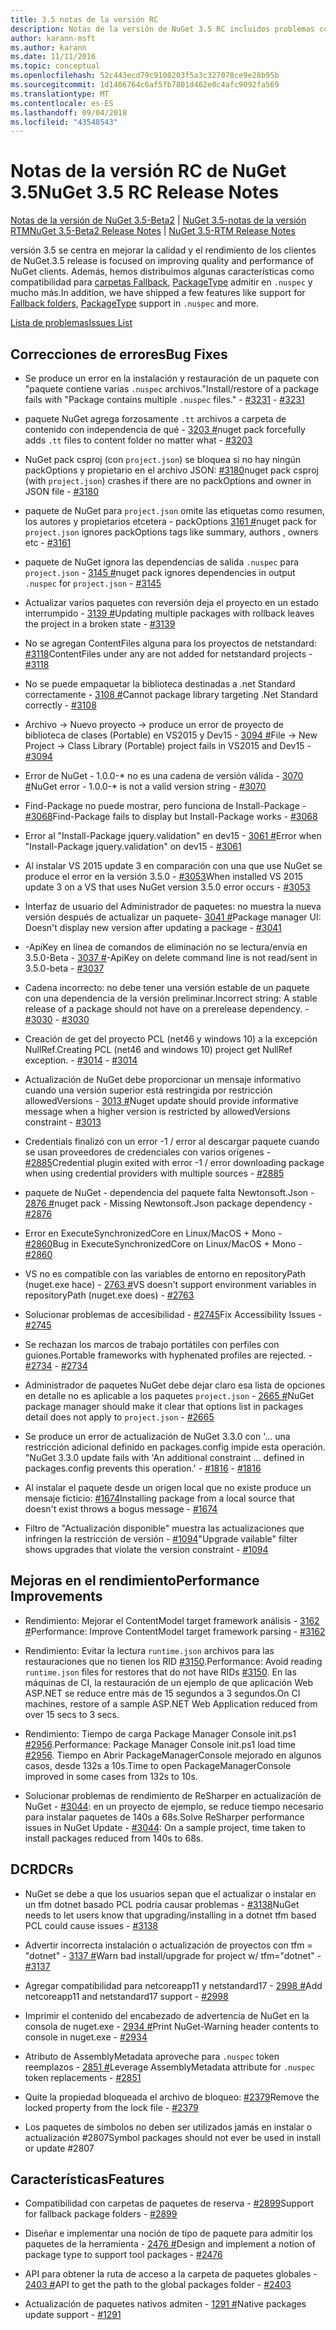 ```yaml
---
title: 3.5 notas de la versión RC
description: Notas de la versión de NuGet 3.5 RC incluidos problemas conocidos, correcciones de errores, características agregadas y dcr.
author: karann-msft
ms.author: karann
ms.date: 11/11/2016
ms.topic: conceptual
ms.openlocfilehash: 52c443ecd79c9108203f5a3c327078ce9e28b95b
ms.sourcegitcommit: 1d1406764c6af5fb7801d462e0c4afc9092fa569
ms.translationtype: MT
ms.contentlocale: es-ES
ms.lasthandoff: 09/04/2018
ms.locfileid: "43548543"
---
```

# <a name="nuget-35-rc-release-notes"></a><span data-ttu-id="77757-103">Notas de la versión RC de NuGet 3.5</span><span class="sxs-lookup"><span data-stu-id="77757-103">NuGet 3.5 RC Release Notes</span></span>

<span data-ttu-id="77757-104">[Notas de la versión de NuGet 3.5-Beta2](../release-notes/nuget-3.5-Beta2.md) | [NuGet 3.5-notas de la versión RTM](../release-notes/nuget-3.5-RTM.md)</span><span class="sxs-lookup"><span data-stu-id="77757-104">[NuGet 3.5-Beta2 Release Notes](../release-notes/nuget-3.5-Beta2.md) | [NuGet 3.5-RTM Release Notes](../release-notes/nuget-3.5-RTM.md)</span></span>

<span data-ttu-id="77757-105">versión 3.5 se centra en mejorar la calidad y el rendimiento de los clientes de NuGet.</span><span class="sxs-lookup"><span data-stu-id="77757-105">3.5 release is focused on improving quality and performance of NuGet clients.</span></span> <span data-ttu-id="77757-106">Además, hemos distribuimos algunas características como compatibilidad para [carpetas Fallback](https://github.com/NuGet/Home/issues/2899), [PackageType](https://github.com/NuGet/Home/issues/2476) admitir en `.nuspec` y mucho más.</span><span class="sxs-lookup"><span data-stu-id="77757-106">In addition, we have shipped a few features like support for [Fallback folders](https://github.com/NuGet/Home/issues/2899), [PackageType](https://github.com/NuGet/Home/issues/2476) support in `.nuspec` and more.</span></span>

[<span data-ttu-id="77757-107">Lista de problemas</span><span class="sxs-lookup"><span data-stu-id="77757-107">Issues List</span></span>](https://github.com/NuGet/Home/issues?q=is%3Aissue+is%3Aclosed+milestone%3A%223.5%20RC")

## <a name="bug-fixes"></a><span data-ttu-id="77757-108">Correcciones de errores</span><span class="sxs-lookup"><span data-stu-id="77757-108">Bug Fixes</span></span>

* <span data-ttu-id="77757-109">Se produce un error en la instalación y restauración de un paquete con "paquete contiene varias `.nuspec` archivos."</span><span class="sxs-lookup"><span data-stu-id="77757-109">Install/restore of a package fails with "Package contains multiple `.nuspec` files."</span></span><span data-ttu-id="77757-110"> - [#3231](https://github.com/NuGet/Home/issues/3231)</span><span class="sxs-lookup"><span data-stu-id="77757-110"> - [#3231](https://github.com/NuGet/Home/issues/3231)</span></span>

* <span data-ttu-id="77757-111">paquete NuGet agrega forzosamente `.tt` archivos a carpeta de contenido con independencia de qué - [3203 #](https://github.com/NuGet/Home/issues/3203)</span><span class="sxs-lookup"><span data-stu-id="77757-111">nuget pack forcefully adds `.tt` files to content folder no matter what - [#3203](https://github.com/NuGet/Home/issues/3203)</span></span>

* <span data-ttu-id="77757-112">NuGet pack csproj (con `project.json`) se bloquea si no hay ningún packOptions y propietario en el archivo JSON: [#3180](https://github.com/NuGet/Home/issues/3180)</span><span class="sxs-lookup"><span data-stu-id="77757-112">nuget pack csproj (with `project.json`) crashes if there are no packOptions and owner in JSON file - [#3180](https://github.com/NuGet/Home/issues/3180)</span></span>

* <span data-ttu-id="77757-113">paquete de NuGet para `project.json` omite las etiquetas como resumen, los autores y propietarios etcetera - packOptions [3161 #](https://github.com/NuGet/Home/issues/3161)</span><span class="sxs-lookup"><span data-stu-id="77757-113">nuget pack for `project.json` ignores packOptions tags like summary, authors , owners etc - [#3161](https://github.com/NuGet/Home/issues/3161)</span></span>

* <span data-ttu-id="77757-114">paquete de NuGet ignora las dependencias de salida `.nuspec` para `project.json`  -  [3145 #](https://github.com/NuGet/Home/issues/3145)</span><span class="sxs-lookup"><span data-stu-id="77757-114">nuget pack ignores dependencies in output `.nuspec` for `project.json` - [#3145](https://github.com/NuGet/Home/issues/3145)</span></span>

* <span data-ttu-id="77757-115">Actualizar varios paquetes con reversión deja el proyecto en un estado interrumpido - [3139 #](https://github.com/NuGet/Home/issues/3139)</span><span class="sxs-lookup"><span data-stu-id="77757-115">Updating multiple packages with rollback leaves the project in a broken state - [#3139](https://github.com/NuGet/Home/issues/3139)</span></span>

* <span data-ttu-id="77757-116">No se agregan ContentFiles alguna para los proyectos de netstandard: [#3118](https://github.com/NuGet/Home/issues/3118)</span><span class="sxs-lookup"><span data-stu-id="77757-116">ContentFiles under any are not added for netstandard projects - [#3118](https://github.com/NuGet/Home/issues/3118)</span></span>

* <span data-ttu-id="77757-117">No se puede empaquetar la biblioteca destinadas a .net Standard correctamente - [3108 #](https://github.com/NuGet/Home/issues/3108)</span><span class="sxs-lookup"><span data-stu-id="77757-117">Cannot package library targeting .Net Standard correctly - [#3108](https://github.com/NuGet/Home/issues/3108)</span></span>

* <span data-ttu-id="77757-118">Archivo -> Nuevo proyecto -> produce un error de proyecto de biblioteca de clases (Portable) en VS2015 y Dev15 - [3094 #](https://github.com/NuGet/Home/issues/3094)</span><span class="sxs-lookup"><span data-stu-id="77757-118">File -> New Project -> Class Library (Portable) project fails in VS2015 and Dev15 - [#3094](https://github.com/NuGet/Home/issues/3094)</span></span>

* <span data-ttu-id="77757-119">Error de NuGet - 1.0.0-\* no es una cadena de versión válida - [3070 #](https://github.com/NuGet/Home/issues/3070)</span><span class="sxs-lookup"><span data-stu-id="77757-119">NuGet error - 1.0.0-\* is not a valid version string - [#3070](https://github.com/NuGet/Home/issues/3070)</span></span>

* <span data-ttu-id="77757-120">Find-Package no puede mostrar, pero funciona de Install-Package - [#3068](https://github.com/NuGet/Home/issues/3068)</span><span class="sxs-lookup"><span data-stu-id="77757-120">Find-Package fails to display but Install-Package works - [#3068](https://github.com/NuGet/Home/issues/3068)</span></span>

* <span data-ttu-id="77757-121">Error al "Install-Package jquery.validation" en dev15 - [3061 #](https://github.com/NuGet/Home/issues/3061)</span><span class="sxs-lookup"><span data-stu-id="77757-121">Error when "Install-Package jquery.validation" on dev15 - [#3061](https://github.com/NuGet/Home/issues/3061)</span></span>

* <span data-ttu-id="77757-122">Al instalar VS 2015 update 3 en comparación con una que use NuGet se produce el error en la versión 3.5.0 - [#3053](https://github.com/NuGet/Home/issues/3053)</span><span class="sxs-lookup"><span data-stu-id="77757-122">When installed VS 2015 update 3 on a VS that uses NuGet version 3.5.0 error occurs - [#3053](https://github.com/NuGet/Home/issues/3053)</span></span>

* <span data-ttu-id="77757-123">Interfaz de usuario del Administrador de paquetes: no muestra la nueva versión después de actualizar un paquete- [3041 #](https://github.com/NuGet/Home/issues/3041)</span><span class="sxs-lookup"><span data-stu-id="77757-123">Package manager UI: Doesn't display new version after updating a package - [#3041](https://github.com/NuGet/Home/issues/3041)</span></span>

* <span data-ttu-id="77757-124">-ApiKey en línea de comandos de eliminación no se lectura/envía en 3.5.0-Beta - [3037 #](https://github.com/NuGet/Home/issues/3037)</span><span class="sxs-lookup"><span data-stu-id="77757-124">-ApiKey on delete command line is not read/sent in 3.5.0-beta - [#3037](https://github.com/NuGet/Home/issues/3037)</span></span>

* <span data-ttu-id="77757-125">Cadena incorrecto: no debe tener una versión estable de un paquete con una dependencia de la versión preliminar.</span><span class="sxs-lookup"><span data-stu-id="77757-125">Incorrect string: A stable release of a package should not have on a prerelease dependency.</span></span><span data-ttu-id="77757-126"> - [#3030](https://github.com/NuGet/Home/issues/3030)</span><span class="sxs-lookup"><span data-stu-id="77757-126"> - [#3030](https://github.com/NuGet/Home/issues/3030)</span></span>

* <span data-ttu-id="77757-127">Creación de get del proyecto PCL (net46 y windows 10) a la excepción NullRef.</span><span class="sxs-lookup"><span data-stu-id="77757-127">Creating PCL (net46 and windows 10) project get NullRef exception.</span></span><span data-ttu-id="77757-128"> - [#3014](https://github.com/NuGet/Home/issues/3014)</span><span class="sxs-lookup"><span data-stu-id="77757-128"> - [#3014](https://github.com/NuGet/Home/issues/3014)</span></span>

* <span data-ttu-id="77757-129">Actualización de NuGet debe proporcionar un mensaje informativo cuando una versión superior está restringida por restricción allowedVersions - [3013 #](https://github.com/NuGet/Home/issues/3013)</span><span class="sxs-lookup"><span data-stu-id="77757-129">Nuget update should provide informative message when a higher version is restricted by allowedVersions constraint - [#3013](https://github.com/NuGet/Home/issues/3013)</span></span>

* <span data-ttu-id="77757-130">Credentials finalizó con un error -1 / error al descargar paquete cuando se usan proveedores de credenciales con varios orígenes - [#2885](https://github.com/NuGet/Home/issues/2885)</span><span class="sxs-lookup"><span data-stu-id="77757-130">Credential plugin exited with error -1 / error downloading package when using credential providers with multiple sources - [#2885](https://github.com/NuGet/Home/issues/2885)</span></span>

* <span data-ttu-id="77757-131">paquete de NuGet - dependencia del paquete falta Newtonsoft.Json - [2876 #](https://github.com/NuGet/Home/issues/2876)</span><span class="sxs-lookup"><span data-stu-id="77757-131">nuget pack - Missing Newtonsoft.Json package dependency - [#2876](https://github.com/NuGet/Home/issues/2876)</span></span>

* <span data-ttu-id="77757-132">Error en ExecuteSynchronizedCore en Linux/MacOS + Mono - [#2860](https://github.com/NuGet/Home/issues/2860)</span><span class="sxs-lookup"><span data-stu-id="77757-132">Bug in ExecuteSynchronizedCore on Linux/MacOS + Mono - [#2860](https://github.com/NuGet/Home/issues/2860)</span></span>

* <span data-ttu-id="77757-133">VS no es compatible con las variables de entorno en repositoryPath (nuget.exe hace) - [2763 #](https://github.com/NuGet/Home/issues/2763)</span><span class="sxs-lookup"><span data-stu-id="77757-133">VS doesn't support environment variables in repositoryPath (nuget.exe does) - [#2763](https://github.com/NuGet/Home/issues/2763)</span></span>

* <span data-ttu-id="77757-134">Solucionar problemas de accesibilidad - [#2745](https://github.com/NuGet/Home/issues/2745)</span><span class="sxs-lookup"><span data-stu-id="77757-134">Fix Accessibility Issues - [#2745](https://github.com/NuGet/Home/issues/2745)</span></span>

* <span data-ttu-id="77757-135">Se rechazan los marcos de trabajo portátiles con perfiles con guiones.</span><span class="sxs-lookup"><span data-stu-id="77757-135">Portable frameworks with hyphenated profiles are rejected.</span></span><span data-ttu-id="77757-136"> - [#2734](https://github.com/NuGet/Home/issues/2734)</span><span class="sxs-lookup"><span data-stu-id="77757-136"> - [#2734](https://github.com/NuGet/Home/issues/2734)</span></span>

* <span data-ttu-id="77757-137">Administrador de paquetes NuGet debe dejar claro esa lista de opciones en detalle no es aplicable a los paquetes `project.json`  -  [2665 #](https://github.com/NuGet/Home/issues/2665)</span><span class="sxs-lookup"><span data-stu-id="77757-137">NuGet package manager should make it clear that options list in packages detail does not apply to `project.json` - [#2665](https://github.com/NuGet/Home/issues/2665)</span></span>

* <span data-ttu-id="77757-138">Se produce un error de actualización de NuGet 3.3.0 con '... una restricción adicional definido en packages.config impide esta operación. "</span><span class="sxs-lookup"><span data-stu-id="77757-138">NuGet 3.3.0 update fails with 'An additional constraint ... defined in packages.config prevents this operation.'</span></span><span data-ttu-id="77757-139"> - [#1816](https://github.com/NuGet/Home/issues/1816)</span><span class="sxs-lookup"><span data-stu-id="77757-139"> - [#1816](https://github.com/NuGet/Home/issues/1816)</span></span>

* <span data-ttu-id="77757-140">Al instalar el paquete desde un origen local que no existe produce un mensaje ficticio: [#1674](https://github.com/NuGet/Home/issues/1674)</span><span class="sxs-lookup"><span data-stu-id="77757-140">Installing package from a local source that doesn't exist throws a bogus message - [#1674](https://github.com/NuGet/Home/issues/1674)</span></span>

* <span data-ttu-id="77757-141">Filtro de "Actualización disponible" muestra las actualizaciones que infringen la restricción de versión - [#1094](https://github.com/NuGet/Home/issues/1094)</span><span class="sxs-lookup"><span data-stu-id="77757-141">"Upgrade vailable" filter shows upgrades that violate the version constraint - [#1094](https://github.com/NuGet/Home/issues/1094)</span></span>

## <a name="performance-improvements"></a><span data-ttu-id="77757-142">Mejoras en el rendimiento</span><span class="sxs-lookup"><span data-stu-id="77757-142">Performance Improvements</span></span>

* <span data-ttu-id="77757-143">Rendimiento: Mejorar el ContentModel target framework análisis - [3162 #](https://github.com/NuGet/Home/issues/3162)</span><span class="sxs-lookup"><span data-stu-id="77757-143">Performance: Improve ContentModel target framework parsing - [#3162](https://github.com/NuGet/Home/issues/3162)</span></span>

* <span data-ttu-id="77757-144">Rendimiento: Evitar la lectura `runtime.json` archivos para las restauraciones que no tienen los RID [#3150](https://github.com/NuGet/Home/issues/3150).</span><span class="sxs-lookup"><span data-stu-id="77757-144">Performance: Avoid reading `runtime.json` files for restores that do not have RIDs [#3150](https://github.com/NuGet/Home/issues/3150).</span></span> <span data-ttu-id="77757-145">En las máquinas de CI, la restauración de un ejemplo de que aplicación Web ASP.NET se reduce entre más de 15 segundos a 3 segundos.</span><span class="sxs-lookup"><span data-stu-id="77757-145">On CI machines, restore of a sample ASP.NET Web Application reduced from over 15 secs to 3 secs.</span></span>

* <span data-ttu-id="77757-146">Rendimiento: Tiempo de carga Package Manager Console init.ps1 [#2956](https://github.com/NuGet/Home/issues/2956).</span><span class="sxs-lookup"><span data-stu-id="77757-146">Performance: Package Manager Console init.ps1 load time [#2956](https://github.com/NuGet/Home/issues/2956).</span></span> <span data-ttu-id="77757-147">Tiempo en Abrir PackageManagerConsole mejorado en algunos casos, desde 132s a 10s.</span><span class="sxs-lookup"><span data-stu-id="77757-147">Time to open PackageManagerConsole improved in some cases from 132s to 10s.</span></span>

* <span data-ttu-id="77757-148">Solucionar problemas de rendimiento de ReSharper en actualización de NuGet - [#3044](https://github.com/NuGet/Home/issues/3044): en un proyecto de ejemplo, se reduce tiempo necesario para instalar paquetes de 140s a 68s.</span><span class="sxs-lookup"><span data-stu-id="77757-148">Solve ReSharper performance issues in NuGet Update - [#3044](https://github.com/NuGet/Home/issues/3044): On a sample project, time taken to install packages reduced from 140s to 68s.</span></span>

## <a name="dcrs"></a><span data-ttu-id="77757-149">DCR</span><span class="sxs-lookup"><span data-stu-id="77757-149">DCRs</span></span>

* <span data-ttu-id="77757-150">NuGet se debe a que los usuarios sepan que el actualizar o instalar en un tfm dotnet basado PCL podría causar problemas - [#3138](https://github.com/NuGet/Home/issues/3138)</span><span class="sxs-lookup"><span data-stu-id="77757-150">NuGet needs to let users know that upgrading/installing in a dotnet tfm based PCL could cause issues - [#3138](https://github.com/NuGet/Home/issues/3138)</span></span>

* <span data-ttu-id="77757-151">Advertir incorrecta instalación o actualización de proyectos con tfm = "dotnet" - [3137 #](https://github.com/NuGet/Home/issues/3137)</span><span class="sxs-lookup"><span data-stu-id="77757-151">Warn bad install/upgrade for project w/ tfm="dotnet" - [#3137](https://github.com/NuGet/Home/issues/3137)</span></span>

* <span data-ttu-id="77757-152">Agregar compatibilidad para netcoreapp11 y netstandard17 - [2998 #](https://github.com/NuGet/Home/issues/2998)</span><span class="sxs-lookup"><span data-stu-id="77757-152">Add netcoreapp11 and netstandard17 support - [#2998](https://github.com/NuGet/Home/issues/2998)</span></span>

* <span data-ttu-id="77757-153">Imprimir el contenido del encabezado de advertencia de NuGet en la consola de nuget.exe - [2934 #](https://github.com/NuGet/Home/issues/2934)</span><span class="sxs-lookup"><span data-stu-id="77757-153">Print NuGet-Warning header contents to console in nuget.exe - [#2934](https://github.com/NuGet/Home/issues/2934)</span></span>

* <span data-ttu-id="77757-154">Atributo de AssemblyMetadata aproveche para `.nuspec` token reemplazos - [2851 #](https://github.com/NuGet/Home/issues/2851)</span><span class="sxs-lookup"><span data-stu-id="77757-154">Leverage AssemblyMetadata attribute for `.nuspec` token replacements - [#2851](https://github.com/NuGet/Home/issues/2851)</span></span>

* <span data-ttu-id="77757-155">Quite la propiedad bloqueada el archivo de bloqueo: [#2379](https://github.com/NuGet/Home/issues/2379)</span><span class="sxs-lookup"><span data-stu-id="77757-155">Remove the locked property from the lock file - [#2379](https://github.com/NuGet/Home/issues/2379)</span></span>

* <span data-ttu-id="77757-156">Los paquetes de símbolos no deben ser utilizados jamás en instalar o actualización #2807</span><span class="sxs-lookup"><span data-stu-id="77757-156">Symbol packages should not ever be used in install or update #2807</span></span>

## <a name="features"></a><span data-ttu-id="77757-157">Características</span><span class="sxs-lookup"><span data-stu-id="77757-157">Features</span></span>

* <span data-ttu-id="77757-158">Compatibilidad con carpetas de paquetes de reserva - [#2899](https://github.com/NuGet/Home/issues/2899)</span><span class="sxs-lookup"><span data-stu-id="77757-158">Support for fallback package folders - [#2899](https://github.com/NuGet/Home/issues/2899)</span></span>

* <span data-ttu-id="77757-159">Diseñar e implementar una noción de tipo de paquete para admitir los paquetes de la herramienta - [2476 #](https://github.com/NuGet/Home/issues/2476)</span><span class="sxs-lookup"><span data-stu-id="77757-159">Design and implement a notion of package type to support tool packages - [#2476](https://github.com/NuGet/Home/issues/2476)</span></span>

* <span data-ttu-id="77757-160">API para obtener la ruta de acceso a la carpeta de paquetes globales - [2403 #](https://github.com/NuGet/Home/issues/2403)</span><span class="sxs-lookup"><span data-stu-id="77757-160">API to get the path to the global packages folder - [#2403](https://github.com/NuGet/Home/issues/2403)</span></span>

* <span data-ttu-id="77757-161">Actualización de paquetes nativos admiten - [1291 #](https://github.com/NuGet/Home/issues/1291)</span><span class="sxs-lookup"><span data-stu-id="77757-161">Native packages update support - [#1291](https://github.com/NuGet/Home/issues/1291)</span></span>
